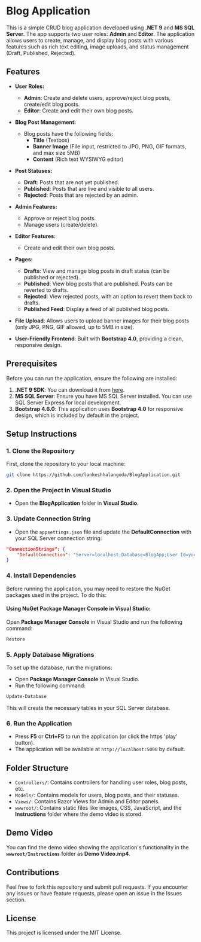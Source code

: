 
# Blog Application

This is a simple CRUD blog application developed using **.NET 9** and **MS SQL Server**. The app supports two user roles: **Admin** and **Editor**. The application allows users to create, manage, and display blog posts with various features such as rich text editing, image uploads, and status management (Draft, Published, Rejected).

## Features

- **User Roles:**
  - **Admin**: Create and delete users, approve/reject blog posts, create/edit blog posts.
  - **Editor**: Create and edit their own blog posts.
  
- **Blog Post Management:**
  - Blog posts have the following fields:
    - **Title** (Textbox)
    - **Banner Image** (File input, restricted to JPG, PNG, GIF formats, and max size 5MB)
    - **Content** (Rich text WYSIWYG editor)

- **Post Statuses:**
  - **Draft**: Posts that are not yet published.
  - **Published**: Posts that are live and visible to all users.
  - **Rejected**: Posts that are rejected by an admin.

- **Admin Features:**
  - Approve or reject blog posts.
  - Manage users (create/delete).
  
- **Editor Features:**
  - Create and edit their own blog posts.
  
- **Pages:**
  - **Drafts**: View and manage blog posts in draft status (can be published or rejected).
  - **Published**: View blog posts that are published. Posts can be reverted to drafts.
  - **Rejected**: View rejected posts, with an option to revert them back to drafts.
  - **Published Feed**: Display a feed of all published blog posts.

- **File Upload**: Allows users to upload banner images for their blog posts (only JPG, PNG, GIF allowed, up to 5MB in size).

- **User-Friendly Frontend**: Built with **Bootstrap 4.0**, providing a clean, responsive design.

## Prerequisites

Before you can run the application, ensure the following are installed:

1. **.NET 9 SDK**: You can download it from [here](https://dotnet.microsoft.com/download).
2. **MS SQL Server**: Ensure you have MS SQL Server installed. You can use SQL Server Express for local development.
3. **Bootstrap 4.6.0**: This application uses **Bootstrap 4.0** for responsive design, which is included by default in the project.

## Setup Instructions

### 1. Clone the Repository

First, clone the repository to your local machine:

```bash
git clone https://github.com/lankeshhalangoda/BlogApplication.git
```

### 2. Open the Project in Visual Studio

- Open the **BlogApplication** folder in **Visual Studio**.

### 3. Update Connection String

- Open the `appsettings.json` file and update the **DefaultConnection** with your SQL Server connection string:

```json
"ConnectionStrings": {
    "DefaultConnection": "Server=localhost;Database=BlogApp;User Id=your-username;Password=your-password;"
}
```

### 4. Install Dependencies

Before running the application, you may need to restore the NuGet packages used in the project. To do this:

#### Using NuGet Package Manager Console in Visual Studio:

Open **Package Manager Console** in Visual Studio and run the following command:

```powershell
Restore
```

### 5. Apply Database Migrations

To set up the database, run the migrations:

- Open **Package Manager Console** in Visual Studio.
- Run the following command:

```powershell
Update-Database
```

This will create the necessary tables in your SQL Server database.

### 6. Run the Application

- Press **F5** or **Ctrl+F5** to run the application (or click the https 'play' button).
- The application will be available at `http://localhost:5000` by default.

## Folder Structure

- `Controllers/`: Contains controllers for handling user roles, blog posts, etc.
- `Models/`: Contains models for users, blog posts, and their statuses.
- `Views/`: Contains Razor Views for Admin and Editor panels.
- `wwwroot/`: Contains static files like images, CSS, JavaScript, and the **Instructions** folder where the demo video is stored.

## Demo Video

You can find the demo video showing the application's functionality in the **`wwwroot/Instructions`** folder as **Demo Video.mp4**.

## Contributions

Feel free to fork this repository and submit pull requests. If you encounter any issues or have feature requests, please open an issue in the Issues section.

## License

This project is licensed under the MIT License.
